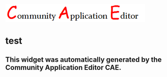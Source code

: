 ![CAE](https://github.com/PhilCAEOrg/frontendComponent-600/blob/gh-pages/img/logo.png)  

test
===================


This widget was automatically generated by the Community Application Editor CAE.  
---------------
